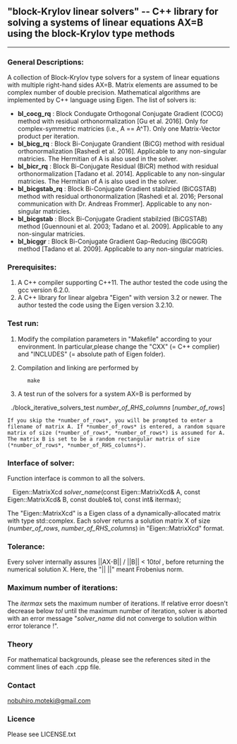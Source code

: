 ##  "block-Krylov linear solvers" -- C++ library for solving a systems of linear equations AX=B using the block-Krylov type methods
---

### General Descriptions:
  A collection of Block-Krylov type solvers for a system of linear equations with multiple right-hand sides AX=B. Matrix elements are assumed to be complex number of double precision. Mathematical algorithms are implemented by C++ language using Eigen. The list of solvers is:
  - **bl_cocg_rq** : Block Condugate Orthogonal Conjugate Gradient (COCG) method with residual orthonormalization [Gu et al. 2016]. Only for  complex-symmetric matricies (i.e., A == A^T). Only one Matrix-Vector product per iteration.
  - **bl_bicg_rq** : Block Bi-Conjugate Grandient (BiCG) method with residual orthonormalization [Rashedi et al. 2016]. Applicable to any non-singular matricies. The Hermitian of A is also used in the solver.
  - **bl_bicr_rq** : Block Bi-Conjugate Residual (BiCR) method with residual orthonormalization [Tadano et al. 2014]. Applicable to any non-singular matricies. The Hermitian of A is also used in the solver.
  - **bl_bicgstab_rq** : Block Bi-Conjugate Gradient stabilzied (BiCGSTAB) method with residual orthonormalization [Rashedi et al. 2016;  Personal communication with Dr. Andreas Frommer]. Applicable to any non-singular matricies.
  - **bl_bicgstab** : Block Bi-Conjugate Gradient stabilzied (BiCGSTAB) method [Guennouni et al. 2003; Tadano et al. 2009]. Applicable to any non-singular matricies.
  - **bl_bicggr** : Block Bi-Conjugate Gradient Gap-Reducing (BiCGGR) method [Tadano et al. 2009]. Applicable to any non-singular matricies.


### Prerequisites:
  1. A C++ compiler supporting C++11. The author tested the code using the gcc version 6.2.0.
  2. A C++ library for linear algebra "Eigen" with version 3.2 or newer. The author tested the code using the Eigen version 3.2.10.

### Test run:
  1. Modify the compilation parameters in "Makefile" according to your environment.
  In particular,please change the "CXX" (= C++ complier) and "INCLUDES" (= absolute path of Eigen folder).

  2. Compilation and linking are performed by

            make

  3. A test run of the solvers for a system AX=B is performed by

          ./block_iterative_solvers_test _number_of_RHS_columns_ [_number_of_rows_]

    If you skip the *number_of_rows*, you will be prompted to enter a filename of matrix A. If *number_of_rows* is entered, a random square matrix of size (*number_of_rows*, *number_of_rows*) is assumed for A. The matrix B is set to be a random rectangular matrix of size (*number_of_rows*, *number_of_RHS_columns*).  


### Interface of solver:
Function interface is common to all the solvers.

    Eigen::MatrixXcd _solver_name_(const Eigen::MatrixXcd& A, const Eigen::MatrixXcd& B, const double& tol, const int& itermax);

The "Eigen::MatrixXcd" is a Eigen class of a dynamically-allocated matrix with type std::complex<double>. Each solver returns a solution matrix X of size (*number_of_rows*, *number_of_RHS_columns*) in "Eigen::MatrixXcd" format.

### Tolerance:
Every solver internally assures ||AX-B|| / ||B|| < 10*tol* , before returning the numerical solution X. Here, the "|| ||" meant Frobenius norm.

### Maximum number of iterations:
The *itermax* sets the maximum number of iterations. If relative error doesn't decrease below *tol* until the maximum number of iteration, solver is aborted with an error message "*solver_name* did not converge to solution within error tolerance !".

### Theory
  For mathematical backgrounds, please see the references sited in the comment lines of each .cpp file.

### Contact
nobuhiro.moteki@gmail.com

### Licence
Please see LICENSE.txt
